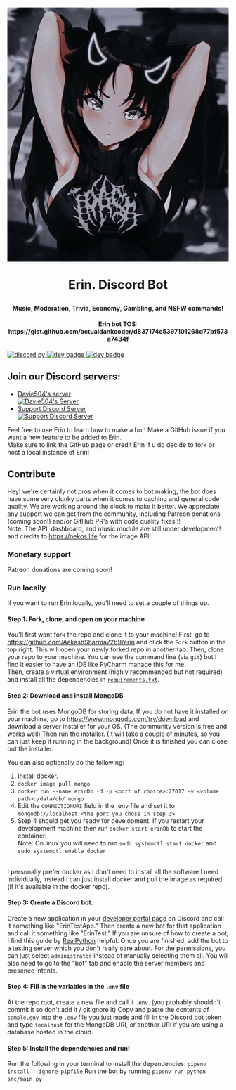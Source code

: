 <h1 align="center">
  <a href="https://GitHub.com/AakashSharma7269/erin.git"><img src="https://raw.githubusercontent.com/AakashSharma7269/erin/main/erin.png?token=AOP54YUJCVK5WQY5LQ6AK5TAWOXYK" alt="Erin. - Discord Bot"></a>
  <p>Erin. Discord Bot</p>
</h1>

<h4 align="center">Music, Moderation, Trivia, Economy, Gambling, and NSFW commands!</h4>
<h4 align="center">Erin bot TOS: https://gist.github.com/actualdankcoder/d837174c5397101268d77bf573a7434f</h4>

<a href="https://github.com/Rapptz/discord.py/">
  <img src="https://img.shields.io/badge/discord-py-blue.svg" alt="discord.py">
</a>

<a href="https://www.python.org/downloads">
  <img src="https://img.shields.io/badge/development-(beta)-blue.svg" alt="dev badge">
</a>

<a href="https://www.python.org/downloads">
  <img src="http://ForTheBadge.com/images/badges/made-with-python.svg" height=20 alt="dev badge">
</a>

<h2>Join our Discord servers:</h2>

<ul>
  <li>
    <a href="https://www.discord.gg/davie504">Davie504's server</a>
    <div>
      <a href="https://discord.gg/davie504">
        <img src="https://discordapp.com/api/guilds/737690513876058203/widget.png?style=shield" alt="Davie504's Server">
      </a>
    </div>
  </li>
  <li>
    <a href="https://discord.gg/F5ey2M5GT">Support Discord Server</a>
    <div>
    <a href="https://discord.gg/F5ey2M5GTg">
      <img src="https://discordapp.com/api/guilds/809748698123993118/widget.png?style=shield" alt="Support Discord Server">
    </a>
    </div>
  </li>
</ul>

<p>
  Feel free to use Erin to learn how to make a bot!
  Make a GitHub issue if you want a new feature to be added to Erin.
  <br>
  Make sure to link the GitHub page or credit Erin if u do decide to fork or host a local instance of Erin!
</p>

<h2>Contribute</h2>

  Hey! we're certainly not pros when it comes to bot making, the bot does have some very clunky parts when it comes to caching and general code quality. We are working around the clock to make it better.
  We appreciate any support we can get from the community, including Patreon donations (coming soon!) and/or GitHub PR's with code quality fixes!!!
  <br>
  Note: The API, dashboard, and music module are still under development! and credits to <a href="https://nekos.life">https://nekos.life </a> for the image API!  <h3>Monetary support</h3>

  Patreon donations are coming soon!

  <h3>Run locally</h3>

  If you want to run Erin locally, you'll need to set a couple of things up.

  <h4>Step 1: Fork, clone, and open on your machine</h4>

  You'll first want fork the repo and clone it to your machine!
  First, go to <a href="https://github.com/AakashSharma7269/erin">https://github.com/AakashSharma7269/erin </a> and click the <code>Fork</code> button in the top right.
  This will open your newly forked repo in another tab.
  Then, clone your repo to your machine.
  You can use the command line (via <code>git</code>) but I find it easier to have an IDE like PyCharm manage this for me.
  <br>
  Then, create a virtual environment (highly recommended but not required) and install all the dependencies in <a href="https://github.com/AakashSharma7269/erin/blob/main/requirements.txt"><code>requirements.txt</code></a>.

  <h4>Step 2: Download and install MongoDB</h4>

  Erin the bot uses MongoDB for storing data.
  If you do not have it installed on your machine, go to <a href=https://www.mongodb.com/try/download>https://www.mongodb.com/try/download </a> and download a server installer for your OS.
  (The community version is free and works well) Then run the installer.
  (It will take a couple of minutes, so you can just keep it running in the background)
  Once it is finished you can close out the installer.

  You can also optionally do the following: 
  1. Install docker.
  2. `docker image pull mongo` 
  3. `docker run --name erinDb -d -p <port of choice>:27017 -v <volume path>:/data/db/ mongo`
  4.  Edit the `CONNECTIONURI` field in the .env file and set it to `mongodb://localhost:<the port you chose in step 3>`
  5.  Step 4 should get you ready for development. If you restart your development machine then run `docker start erinDb` to start the container.
  <br>Note: On linux you will need to run `sudo systemctl start docker` and `sudo systemctl enable docker` 
  <br>
	I personally prefer docker as I don't need to install all the software I need individually, instead I can just install docker and pull the image as required (if it's available in the docker repo).
  <h4>Step 3: Create a Discord bot.</h4>

  Create a new application in your <a href="https://discord.com/developers/applications">developer portal page</a> on Discord and call it something like "ErinTestApp."
  Then create a new bot for that application and call it something like "ErinTest."
  If you are unsure of how to create a bot, I find this guide by <a href="https://realpython.com/how-to-make-a-discord-bot-python/#how-to-make-a-discord-bot-in-the-developer-portal">RealPython</a> helpful.
  Once you are finished, add the bot to a testing server which you don't really care about.
  For the permissions, you can just select <code>administrator</code> instead of manually selecting them all.
  You will also need to go to the "bot" tab and enable the server members and presence intents.

  <h4>Step 4: Fill in the variables in the <code>.env</code> file</h4>

  At the repo root, create a new file and call it <code>.env</code>.
  (you probably shouldn't commit it so don't add it / gitignore it)
  Copy and paste the contents of <a href="https://github.com/AakashSharma7269/erin/blob/main/sample.env"><code>sample.env</code></a> into the <code>.env</code> file you just made and fill in the Discord bot token and type <code>localhost</code> for the MongoDB URI, or another URI if you are using a database hosted in the cloud.

  <h4>Step 5: Install the dependencies and run!</h4>
  Run the following in your terminal to install the dependencies: <code>pipenv install --ignore-pipfile</code>
  Run the bot by running <code>pipenv run python src/main.py</code>
